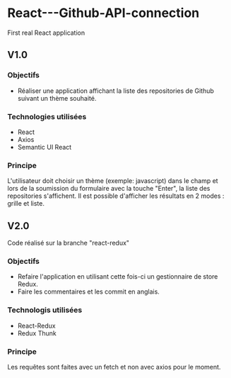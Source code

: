 # React---Github-API-connection
First real React application

## V1.0

### Objectifs
 - Réaliser une application affichant la liste des repositories de Github suivant un thème souhaité.

### Technologies utilisées
 - React
 - Axios
 - Semantic UI React

### Principe
L'utilisateur doit choisir un thème (exemple: javascript) dans le champ et lors de la soumission du formulaire avec la touche "Enter", la liste des repositories s'affichent.
Il est possible d'afficher les résultats en 2 modes : grille et liste.


## V2.0

Code réalisé sur la branche "react-redux"

### Objectifs
 - Refaire l'application en utilisant cette fois-ci un gestionnaire de store Redux.
 - Faire les commentaires et les commit en anglais.

### Technologis utilisées
 - React-Redux
 - Redux Thunk

### Principe
Les requêtes sont faites avec un fetch et non avec axios pour le moment.
